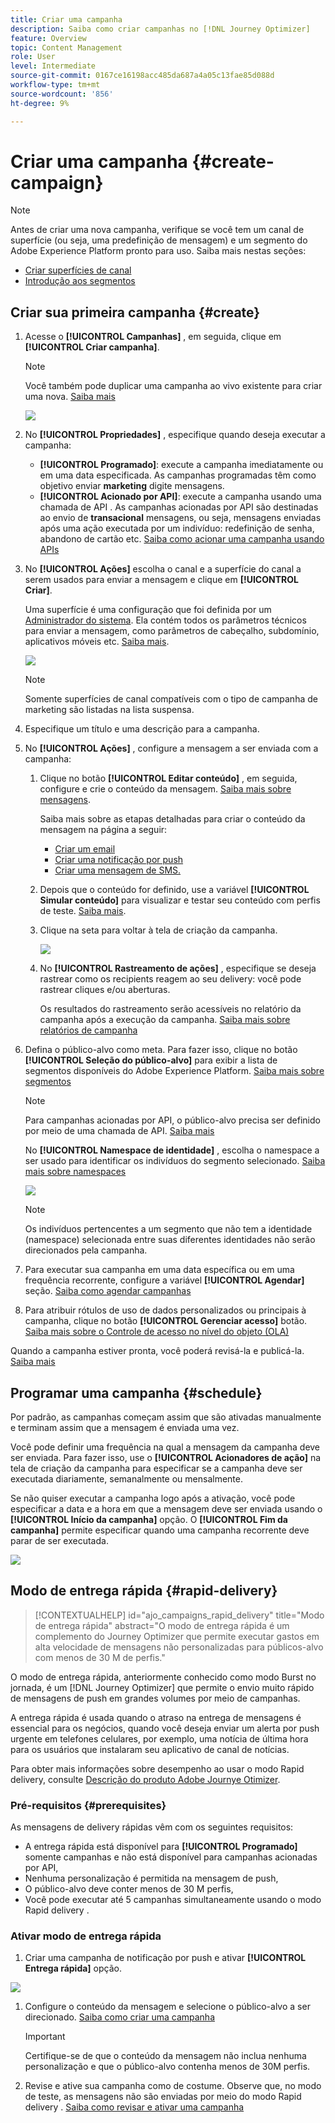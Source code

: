 ```yaml
---
title: Criar uma campanha
description: Saiba como criar campanhas no [!DNL Journey Optimizer]
feature: Overview
topic: Content Management
role: User
level: Intermediate
source-git-commit: 0167ce16198acc485da687a4a05c13fae85d088d
workflow-type: tm+mt
source-wordcount: '856'
ht-degree: 9%

---
```


# Criar uma campanha {#create-campaign}

>[!NOTE]
>
>Antes de criar uma nova campanha, verifique se você tem um canal de superfície (ou seja, uma predefinição de mensagem) e um segmento do Adobe Experience Platform pronto para uso. Saiba mais nestas seções:
>
>* [Criar superfícies de canal](../configuration/channel-surfaces.md)
>* [Introdução aos segmentos](../segment/about-segments.md)


## Criar sua primeira campanha {#create}

1. Acesse o **[!UICONTROL Campanhas]** , em seguida, clique em **[!UICONTROL Criar campanha]**.

   >[!NOTE]
   >
   >Você também pode duplicar uma campanha ao vivo existente para criar uma nova. [Saiba mais](modify-stop-campaign.md#duplicate)

   ![](assets/create-campaign.png)

1. No **[!UICONTROL Propriedades]** , especifique quando deseja executar a campanha:

   * **[!UICONTROL Programado]**: execute a campanha imediatamente ou em uma data especificada. As campanhas programadas têm como objetivo enviar **marketing** digite mensagens.
   * **[!UICONTROL Acionado por API]**: execute a campanha usando uma chamada de API . As campanhas acionadas por API são destinadas ao envio de **transacional** mensagens, ou seja, mensagens enviadas após uma ação executada por um indivíduo: redefinição de senha, abandono de cartão etc. [Saiba como acionar uma campanha usando APIs](api-triggered-campaigns.md)

1. No **[!UICONTROL Ações]** escolha o canal e a superfície do canal a serem usados para enviar a mensagem e clique em **[!UICONTROL Criar]**.

   Uma superfície é uma configuração que foi definida por um [Administrador do sistema](../start/path/administrator.md). Ela contém todos os parâmetros técnicos para enviar a mensagem, como parâmetros de cabeçalho, subdomínio, aplicativos móveis etc. [Saiba mais](../configuration/channel-surfaces.md).

   ![](assets/create-campaign-action.png)

   >[!NOTE]
   >
   >Somente superfícies de canal compatíveis com o tipo de campanha de marketing são listadas na lista suspensa.

1. Especifique um título e uma descrição para a campanha.

   <!--To test the content of your message, toggle the **[!UICONTROL Content experiment]** option on. This allows you to test multiple variables of a delivery on populations samples, in order to define which treatment has the biggest impact on the targeted population.[Learn more about content experiment](../campaigns/content-experiment.md).-->

1. No **[!UICONTROL Ações]** , configure a mensagem a ser enviada com a campanha:

   1. Clique no botão **[!UICONTROL Editar conteúdo]** , em seguida, configure e crie o conteúdo da mensagem. [Saiba mais sobre mensagens](../messages/get-started-content.md).

      Saiba mais sobre as etapas detalhadas para criar o conteúdo da mensagem na página a seguir:

      * [Criar um email](../messages/create-email.md)
      * [Criar uma notificação por push](../messages/create-push.md)
      * [Criar uma mensagem de SMS.](../messages/create-sms.md)
   1. Depois que o conteúdo for definido, use a variável **[!UICONTROL Simular conteúdo]** para visualizar e testar seu conteúdo com perfis de teste. [Saiba mais](../design/preview.md).

   1. Clique na seta para voltar à tela de criação da campanha.

      ![](assets/create-campaign-design.png)

   1. No **[!UICONTROL Rastreamento de ações]** , especifique se deseja rastrear como os recipients reagem ao seu delivery: você pode rastrear cliques e/ou aberturas.

      Os resultados do rastreamento serão acessíveis no relatório da campanha após a execução da campanha. [Saiba mais sobre relatórios de campanha](../reports/campaign-global-report.md)


1. Defina o público-alvo como meta. Para fazer isso, clique no botão **[!UICONTROL Seleção do público-alvo]** para exibir a lista de segmentos disponíveis do Adobe Experience Platform. [Saiba mais sobre segmentos](../segment/about-segments.md)

   >[!NOTE]
   >
   >Para campanhas acionadas por API, o público-alvo precisa ser definido por meio de uma chamada de API. [Saiba mais](api-triggered-campaigns.md)

   No **[!UICONTROL Namespace de identidade]** , escolha o namespace a ser usado para identificar os indivíduos do segmento selecionado. [Saiba mais sobre namespaces](../event/about-creating.md#select-the-namespace)

   ![](assets/create-campaign-namespace.png)

   >[!NOTE]
   >
   >Os indivíduos pertencentes a um segmento que não tem a identidade (namespace) selecionada entre suas diferentes identidades não serão direcionados pela campanha.

   <!--If you are are creating an API-triggered campaign, the **[!UICONTROL cURL request]** section allows you to retrieve the **[!UICONTROL Campaign ID]** to use in the API call. [Learn more](api-triggered-campaigns.md)-->

1. Para executar sua campanha em uma data específica ou em uma frequência recorrente, configure a variável **[!UICONTROL Agendar]** seção. [Saiba como agendar campanhas](#schedule)

1. Para atribuir rótulos de uso de dados personalizados ou principais à campanha, clique no botão **[!UICONTROL Gerenciar acesso]** botão. [Saiba mais sobre o Controle de acesso no nível do objeto (OLA)](../administration/object-based-access.md)

Quando a campanha estiver pronta, você poderá revisá-la e publicá-la. [Saiba mais](#review-activate)

## Programar uma campanha {#schedule}

Por padrão, as campanhas começam assim que são ativadas manualmente e terminam assim que a mensagem é enviada uma vez.

Você pode definir uma frequência na qual a mensagem da campanha deve ser enviada. Para fazer isso, use o **[!UICONTROL Acionadores de ação]** na tela de criação da campanha para especificar se a campanha deve ser executada diariamente, semanalmente ou mensalmente.

Se não quiser executar a campanha logo após a ativação, você pode especificar a data e a hora em que a mensagem deve ser enviada usando o **[!UICONTROL Início da campanha]** opção. O  **[!UICONTROL Fim da campanha]** permite especificar quando uma campanha recorrente deve parar de ser executada.

![](assets/create-campaign-schedule.png)

## Modo de entrega rápida {#rapid-delivery}

>[!CONTEXTUALHELP]
>id="ajo_campaigns_rapid_delivery"
>title="Modo de entrega rápida"
>abstract="O modo de entrega rápida é um complemento do Journey Optimizer que permite executar gastos em alta velocidade de mensagens não personalizadas para públicos-alvo com menos de 30 M de perfis."

O modo de entrega rápida, anteriormente conhecido como modo Burst no jornada, é um [!DNL Journey Optimizer] que permite o envio muito rápido de mensagens de push em grandes volumes por meio de campanhas.

A entrega rápida é usada quando o atraso na entrega de mensagens é essencial para os negócios, quando você deseja enviar um alerta por push urgente em telefones celulares, por exemplo, uma notícia de última hora para os usuários que instalaram seu aplicativo de canal de notícias.

Para obter mais informações sobre desempenho ao usar o modo Rapid delivery, consulte [Descrição do produto Adobe Journye Otimizer](https://helpx.adobe.com/br/legal/product-descriptions/adobe-campaign-managed-cloud-services.html).


### Pré-requisitos {#prerequisites}

As mensagens de delivery rápidas vêm com os seguintes requisitos:

* A entrega rápida está disponível para **[!UICONTROL Programado]** somente campanhas e não está disponível para campanhas acionadas por API,
* Nenhuma personalização é permitida na mensagem de push,
* O público-alvo deve conter menos de 30 M perfis,
* Você pode executar até 5 campanhas simultaneamente usando o modo Rapid delivery .

### Ativar modo de entrega rápida

1. Criar uma campanha de notificação por push e ativar **[!UICONTROL Entrega rápida]** opção.

![](assets/create-campaign-burst.png)

1. Configure o conteúdo da mensagem e selecione o público-alvo a ser direcionado. [Saiba como criar uma campanha](#create)

   >[!IMPORTANT]
   >
   >Certifique-se de que o conteúdo da mensagem não inclua nenhuma personalização e que o público-alvo contenha menos de 30M perfis.

1. Revise e ative sua campanha como de costume. Observe que, no modo de teste, as mensagens não são enviadas por meio do modo Rapid delivery . [Saiba como revisar e ativar uma campanha](review-activate-campaign.md)
